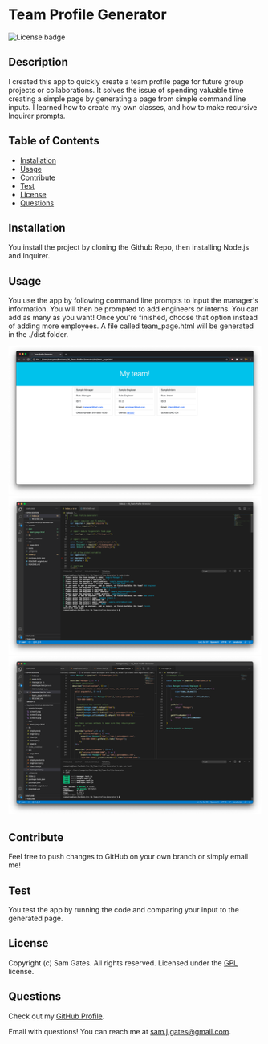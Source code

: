 
  # Team Profile Generator

  ![License badge](https://img.shields.io/badge/license-GPL-blue)
  
  ## Description

  I created this app to quickly create a team profile page for future group projects or collaborations. It solves the issue of spending valuable time creating a simple page by generating a page from simple command line inputs. I learned how to create my own classes, and how to make recursive Inquirer prompts. 

  ## Table of Contents 
  
  - [Installation](#installation)
  - [Usage](#usage)
  - [Contribute](#contribute)
  - [Test](#test)
  - [License](#license)
  - [Questions](#questions)
  
  ## Installation

  You install the project by cloning the Github Repo, then installing Node.js and Inquirer. 
  
  ## Usage

  You use the app by following command line prompts to input the manager's information. You will then be prompted to add engineers or interns. You can add as many as you want! Once you're finished, choose that option instead of adding more employees. A file called team_page.html will be generated in the ./dist folder. 
  
  ![Screenshot 1](assets/images/screen1.png)
  ![Screenshot 2](assets/images/screen2.png)
  ![Screenshot 3](assets/images/screen3.png)
  
  ## Contribute

  Feel free to push changes to GitHub on your own branch or simply email me!
  
  ## Test

  You test the app by running the code and comparing your input to the generated page. 
  
  ## License
  
  
  Copyright (c) Sam Gates. All rights reserved. 
  Licensed under the [GPL](https://www.gnu.org/licenses/gpl-3.0.en.html) license.
  
  ## Questions
  
  Check out my [GitHub Profile](https://github.com/sg0703).
  
  Email with questions! You can reach me at sam.j.gates@gmail.com.
  